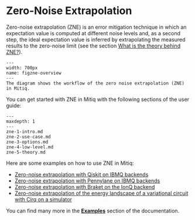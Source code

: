 # Zero-Noise Extrapolation

Zero-noise extrapolation (ZNE) is an error mitigation technique in which an expectation
value is computed at different noise levels and, as a second step, the ideal
expectation value is inferred by extrapolating the measured results to the zero-noise
limit (see the section [What is the theory behind ZNE?](zne-5-theory.md)).

```{figure} ../img/zne_workflow2_steps.png
---
width: 700px
name: figzne-overview
---
The diagram shows the workflow of the zero noise extrapolation (ZNE) in Mitiq.
```

You can get started with ZNE in Mitiq with the following sections of the user guide:

```{toctree}
---
maxdepth: 1
---
zne-1-intro.md
zne-2-use-case.md
zne-3-options.md
zne-4-low-level.md
zne-5-theory.md
```

Here are some examples on how to use ZNE in Mitiq:

- [Zero-noise extrapolation with Qiskit on IBMQ backends](../examples/ibmq-backends.md)
- [Zero-noise extrapolation with Pennylane on IBMQ backends](../examples/pennylane-ibmq-backends.md)
- [Zero-noise extrapolation with Braket on the IonQ backend](../examples/zne-braket-ionq.md)
- [Zero-noise extrapolation of the energy landscape of a variational circuit with Cirq on a simulator](../examples/simple-landscape-cirq.md)

You can find many more in the **[Examples](../examples/examples.md)** section of the documentation.
